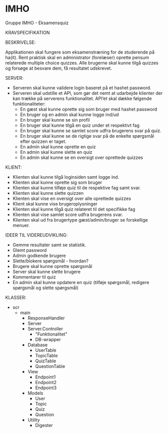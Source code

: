 # IMHO
Gruppe IMHO - Eksamensquiz

KRAVSPECIFIKATION 

BESKRIVELSE: 

Applikationen skal fungere som eksamenstræning for de studerende på ha(it). Rent praktisk skal en administrator (forelæser) oprette pensum relaterede multiple choice quizzes. Alle brugerne skal kunne tilgå quizzes og forsøge at besvare dem, få resultatet udskrevet.
					
SERVER: 	
- Serveren skal kunne validere login baseret på et hashet password.
- Serveren skal udstille et API, som gør det nemt at udarbejde klienter der kan trække på serverens funktionalitet. API’et skal dække følgende funktionaliteter:
	- En gæst skal kunne oprette sig som bruger med hashet password
	- En bruger og en admin skal kunne logge ind/ud
	- En bruger skal kunne se sin profil 
	- En bruger skal kunne tilgå en quiz under et respektivt fag
	- En bruger skal kunne se samlet score udfra brugerens svar på quiz.
	- En bruger skal kunne se de rigtige svar på de enkelte spørgsmål efter quizzen er taget.
	- En admin skal kunne oprette en quiz
	- En admin skal kunne slette en quiz
	- En admin skal kunne se en oversigt over oprettede quizzes 

KLIENT:
- Klienten skal kunne tilgå loginsiden samt logge ind.  
- Klienten skal kunne oprette sig som bruger
- Klienten skal kunne tilføje quiz til de respektive fag samt svar. 
- Klienten skal kunne slette quizzen
- Klienten skal vise en oversigt over alle oprettede quizzes 
- Klient skal kunne vise brugeroplysninger 
- Klienten skal kunne tilgå quiz relateret til det specifikke fag
- Klienten skal vise samlet score udfra brugerens svar.
- Klienten skal ud fra brugertype gæst/admin/bruger se forskellige menuer. 

IDEER TIL VIDEREUDVIKLING: 
- Gemme resultater samt se statistik. 
- Glemt password
- Admin godkende brugere 
- Slette/blokere spørgsmål - hvordan?		
- Brugere skal kunne oprette spørgsmål
- Server skal kunne slette brugere
- Kommentarer til quiz
- En admin skal kunne opdatere en quiz (tilføje spørgsmål, redigere spørgsmål og slette spørgsmål)


KLASSER:
- scr
	- main
		- ResponseHandler
		- Server
		- Server.Controller
			- "Funktionalitet"
			- DB-wrapper
		- Database
			- UserTable
			- TopicTable
			- QuizTable
			- QuestionTable
		- View
			- Endpoint1
			- Endpoint2
			- Endpoint3
		- Models
			- User
			- Topic
			- Quiz
			- Question
		- Utility
			- Digester

